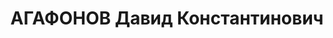 ---
title: АГАФОНОВ Давид Константинович
description: 'Род. в 1897, Починковский р-н, с. Починки, русский. Проживал: г. Горький.
  Чернорабочий-зацепчик на эстакаде завода№ 92

  Арестован 08.08.1935. Обв. по ст. 58-7, 58-8, 58-11. Приговор: ВК ВС СССР, 19.05.1937
  – ВМН. Расстрелян 19.05.1937'
---